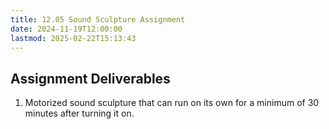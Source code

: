 ```yaml
---
title: 12.05 Sound Sculpture Assignment
date: 2024-11-19T12:00:00
lastmod: 2025-02-22T15:13:43
---
```


## Assignment Deliverables

1. Motorized sound sculpture that can run on its own for a minimum of 30 minutes after turning it on.
